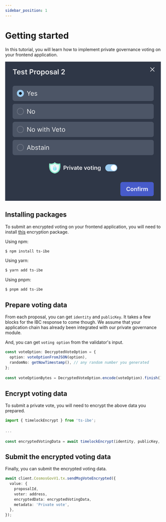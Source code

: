```yaml
---
sidebar_position: 1
---
```


# Getting started

In this tutorial, you will learn how to implement private governance voting on your frontend application.

![voting modal](./img/voting-modal.png)

## Installing packages

To submit an encrypted voting on your frontend application, you will need to install [this](https://www.npmjs.com/package/ts-ibe) encryption package.

Using npm:

```bash
$ npm install ts-ibe
```

Using yarn:

```bash
$ yarn add ts-ibe
```

Using pnpm:

```bash
$ pnpm add ts-ibe
```

## Prepare voting data

From each proposal, you can get `identity` and `publicKey`. It takes a few blocks for the IBC response to come though. We assume that your application chain has already been integrated with our private governance module.

And, you can get `voting option` from the validator's input.

```typescript
const voteOption: DecryptedVoteOption = {
  option: voteOptionFromJSON(option),
  randomNo: getNowTimestamp(), // any random number you generated
};

const voteOptionBytes = DecryptedVoteOption.encode(voteOption).finish();
```

## Encrypt voting data

To submit a private vote, you will need to encrypt the above data you prepared.

```typescript
import { timelockEncrypt } from 'ts-ibe';

...

const encryptedVotingData = await timelockEncrypt(identity, publicKey, voteOptionBytes);

```

## Submit the encrypted voting data

Finally, you can submit the encrypted voting data.

```typescript
await client.CosmosGovV1.tx.sendMsgVoteEncrypted({
  value: {
    proposalId,
    voter: address,
    encryptedData: encryptedVotingData,
    metadata: 'Private vote',
  },
});
```
